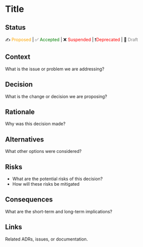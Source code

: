 # Title

## Status
✍️ <font color="orange">Proposed </font> | ✅ <font color="green">Accepted </font> | ❌ <font color="red">Suspended</font> | ❗<font color="red">Deprecated</font> | 📄 <font color="grey">Draft</font>
## Context
What is the issue or problem we are addressing?

## Decision
What is the change or decision we are proposing?

## Rationale
Why was this decision made?

## Alternatives
What other options were considered?

## Risks
- What are the potential risks of this decision?
- How will these risks be mitigated

## Consequences
What are the short-term and long-term implications?

## Links
Related ADRs, issues, or documentation.
